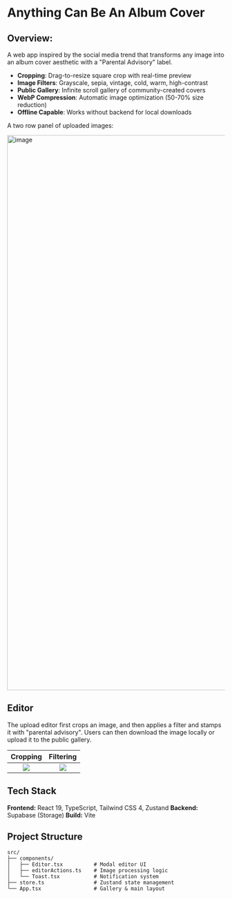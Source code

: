 # Anything Can Be An Album Cover

## Overview:
A web app inspired by the social media trend that transforms any image into an album cover aesthetic with a "Parental Advisory" label.

- **Cropping**: Drag-to-resize square crop with real-time preview
- **Image Filters**: Grayscale, sepia, vintage, cold, warm, high-contrast
- **Public Gallery**: Infinite scroll gallery of community-created covers
- **WebP Compression**: Automatic image optimization (50-70% size reduction)
- **Offline Capable**: Works without backend for local downloads

A two row panel of uploaded images:

<img width="2570" height="1286" alt="image" src="https://github.com/user-attachments/assets/8983d6fa-12bd-4132-bffe-308da6545cd0" />


## Editor
The upload editor first crops an image, and then applies a filter and stamps it with "parental advisory". Users can then download the image locally or upload it to the public gallery.

Cropping             |  Filtering
:-------------------------:|:-------------------------:
![](https://github.com/user-attachments/assets/e812a4cc-5905-4b3a-a77e-8ea9f23a3c6d)  |  ![](https://github.com/user-attachments/assets/1633c8e2-4e99-495d-a939-dcdc67f57a2f)



## Tech Stack

**Frontend:** React 19, TypeScript, Tailwind CSS 4, Zustand
**Backend:** Supabase (Storage)
**Build:** Vite

## Project Structure

```
src/
├── components/
│   ├── Editor.tsx          # Modal editor UI
│   ├── editorActions.ts    # Image processing logic
│   └── Toast.tsx           # Notification system
├── store.ts                # Zustand state management
└── App.tsx                 # Gallery & main layout
```
